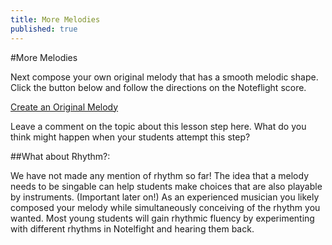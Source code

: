 ```yaml
---
title: More Melodies
published: true
---
```


#More Melodies

Next compose your own original melody that has a smooth melodic shape. Click the button below and follow the directions on the Noteflight score.  

<a class="btn btn-primary" href="http://www.noteflight.com/scores/view/4fa8c834e0e3e40f3f695392f4e59adb5516212c"><i class="fa fa-music"></i> Create an Original Melody</a>

Leave a comment on the topic about this lesson step here. What do you think might happen when your students attempt this step? 

##What about Rhythm?:

We have not made any mention of rhythm so far! The idea that a melody needs to be singable can help students make choices that are also playable by instruments. (Important later on!) As an experienced musician you likely composed your melody while simultaneously conceiving of the rhythm you wanted. Most young students will gain rhythmic fluency by experimenting with different rhythms in Notelfight and hearing them back. 

